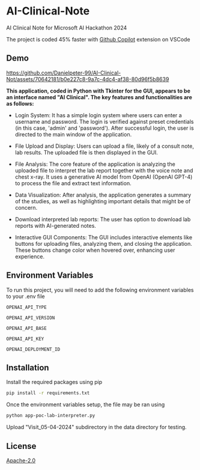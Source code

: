# AI-Clinical-Note
AI Clinical Note for Microsoft AI Hackathon 2024

The project is coded 45% faster with [Github Copilot](https://github.com/features/copilot) extension on VSCode

## Demo

https://github.com/Danielpeter-99/AI-Clinical-Not/assets/70642181/b0e227c8-9a7c-4dc4-af38-80d96f5b8639

**This application, coded in Python with Tkinter for the GUI, appears to be an interface named "AI Clinical". The key features and functionalities are as follows:**

- Login System: It has a simple login system where users can enter a username and password. The login is verified against preset credentials (in this case, 'admin' and 'password'). After successful login, the user is directed to the main window of the application.

- File Upload and Display: Users can upload a file, likely of a consult note, lab results. The uploaded file is then displayed in the GUI.

- File Analysis: The core feature of the application is analyzing the uploaded file to interpret the lab report together with the voice note and chest x-ray. It uses a generative AI model from OpenAI (OpenAI GPT-4) to process the file and extract text information.

- Data Visualization: After analysis, the application generates a summary of the studies, as well as highlighting important details that might be of concern.

- Download interpreted lab reports: The user has option to download lab reports with AI-generated notes.

- Interactive GUI Components: The GUI includes interactive elements like buttons for uploading files, analyzing them, and closing the application. These buttons change color when hovered over, enhancing user experience.

## Environment Variables

To run this project, you will need to add the following environment variables to your .env file

`OPENAI_API_TYPE`

`OPENAI_API_VERSION`

`OPENAI_API_BASE`

`OPENAI_API_KEY`

`OPENAI_DEPLOYMENT_ID`

## Installation

Install the required packages using pip

```bash
pip install -r requirements.txt
```

Once the environment variables setup, the file may be ran using


```bash
python app-poc-lab-interpreter.py
```
Upload "Visit_05-04-2024" subdirectory in the data directory for testing.

## License

[Apache-2.0](https://github.com/Danielpeter-99/AI-Clinical-Note?tab=Apache-2.0-1-ov-file#readme)

